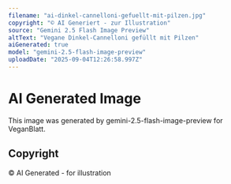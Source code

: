 ```yaml
---
filename: "ai-dinkel-cannelloni-gefuellt-mit-pilzen.jpg"
copyright: "© AI Generiert - zur Illustration"
source: "Gemini 2.5 Flash Image Preview"
altText: "Vegane Dinkel-Cannelloni gefüllt mit Pilzen"
aiGenerated: true
model: "gemini-2.5-flash-image-preview"
uploadDate: "2025-09-04T12:26:58.997Z"
---
```


# AI Generated Image

This image was generated by gemini-2.5-flash-image-preview for VeganBlatt.

## Copyright
© AI Generated - for illustration
